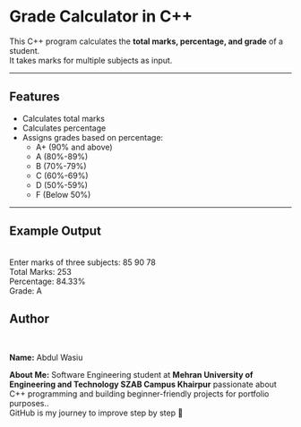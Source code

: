 # Grade Calculator in C++

This C++ program calculates the **total marks, percentage, and grade** of a student.  
It takes marks for multiple subjects as input.

---

## Features
- Calculates total marks
- Calculates percentage
- Assigns grades based on percentage:
  - A+ (90% and above)
  - A (80%-89%)
  - B (70%-79%)
  - C (60%-69%)
  - D (50%-59%)
  - F (Below 50%)

---

## Example Output
<br>
Enter marks of three subjects: 85 90 78
<br>
Total Marks: 253
<br>
Percentage: 84.33%
<br>
Grade: A
<br>

## Author
<br>

**Name:** Abdul Wasiu
<br>

**About Me:** Software Engineering student at **Mehran University of Engineering and Technology SZAB Campus Khairpur** passionate about C++ programming and building beginner-friendly projects for portfolio purposes..
<br>
GitHub is my journey to improve step by step 🚀
